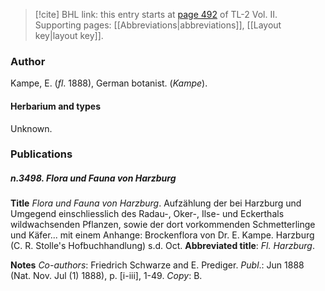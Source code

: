 > [!cite] BHL link: this entry starts at [page 492](https://www.biodiversitylibrary.org/item/103253#page/518/mode/1up) of TL-2 Vol. II.
> Supporting pages: [[Abbreviations|abbreviations]], [[Layout key|layout key]].

### Author

Kampe, E. (*fl*. 1888), German botanist. (*Kampe*).

#### Herbarium and types

Unknown.

### Publications

##### n.3498. Flora und Fauna von Harzburg

**Title**
*Flora und Fauna von Harzburg*. Aufzählung der bei Harzburg und Umgegend einschliesslich des Radau-, Oker-, Ilse- und Eckerthals wildwachsenden Pflanzen, sowie der dort vorkommenden Schmetterlinge und Käfer... mit einem Anhange: Brockenflora von Dr. E. Kampe. Harzburg (C. R. Stolle's Hofbuchhandlung) s.d. Oct.
**Abbreviated title**: *Fl. Harzburg*.

**Notes**
*Co-authors*: Friedrich Schwarze and E. Prediger.
*Publ*.: Jun 1888 (Nat. Nov. Jul (1) 1888), p. \[i-iii\], 1-49. *Copy*: B.

